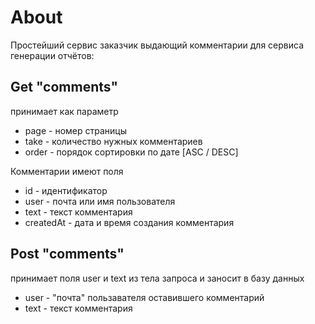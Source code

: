 # About
Простейший сервис заказчик выдающий комментарии для сервиса генерации отчётов:
## Get "comments"
принимает как параметр 
- page - номер страницы
- take - количество нужных комментариев
- order - порядок сортировки по дате [ASC / DESC]
<!-- end of the list -->
Комментарии имеют поля
- id - идентификатор
- user - почта или имя пользователя
- text - текст комментария
- createdAt - дата и время создания комментария
<!-- end of the list -->
## Post "comments"
принимает поля user и text из тела запроса и заносит в базу данных
- user - "почта" пользавателя оставившего комментарий
- text - текст комментария
